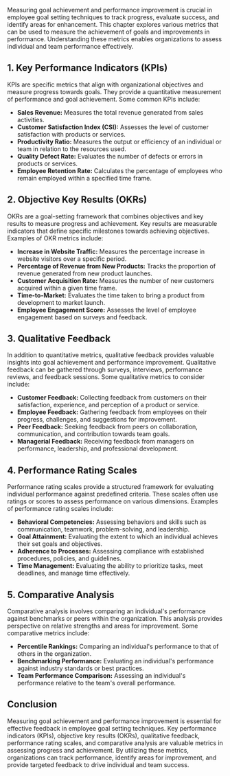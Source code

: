 
Measuring goal achievement and performance improvement is crucial in employee goal setting techniques to track progress, evaluate success, and identify areas for enhancement. This chapter explores various metrics that can be used to measure the achievement of goals and improvements in performance. Understanding these metrics enables organizations to assess individual and team performance effectively.

**1. Key Performance Indicators (KPIs)**
----------------------------------------

KPIs are specific metrics that align with organizational objectives and measure progress towards goals. They provide a quantitative measurement of performance and goal achievement. Some common KPIs include:

* **Sales Revenue:** Measures the total revenue generated from sales activities.
* **Customer Satisfaction Index (CSI):** Assesses the level of customer satisfaction with products or services.
* **Productivity Ratio:** Measures the output or efficiency of an individual or team in relation to the resources used.
* **Quality Defect Rate:** Evaluates the number of defects or errors in products or services.
* **Employee Retention Rate:** Calculates the percentage of employees who remain employed within a specified time frame.

**2. Objective Key Results (OKRs)**
-----------------------------------

OKRs are a goal-setting framework that combines objectives and key results to measure progress and achievement. Key results are measurable indicators that define specific milestones towards achieving objectives. Examples of OKR metrics include:

* **Increase in Website Traffic:** Measures the percentage increase in website visitors over a specific period.
* **Percentage of Revenue from New Products:** Tracks the proportion of revenue generated from new product launches.
* **Customer Acquisition Rate:** Measures the number of new customers acquired within a given time frame.
* **Time-to-Market:** Evaluates the time taken to bring a product from development to market launch.
* **Employee Engagement Score:** Assesses the level of employee engagement based on surveys and feedback.

**3. Qualitative Feedback**
---------------------------

In addition to quantitative metrics, qualitative feedback provides valuable insights into goal achievement and performance improvement. Qualitative feedback can be gathered through surveys, interviews, performance reviews, and feedback sessions. Some qualitative metrics to consider include:

* **Customer Feedback:** Collecting feedback from customers on their satisfaction, experience, and perception of a product or service.
* **Employee Feedback:** Gathering feedback from employees on their progress, challenges, and suggestions for improvement.
* **Peer Feedback:** Seeking feedback from peers on collaboration, communication, and contribution towards team goals.
* **Managerial Feedback:** Receiving feedback from managers on performance, leadership, and professional development.

**4. Performance Rating Scales**
--------------------------------

Performance rating scales provide a structured framework for evaluating individual performance against predefined criteria. These scales often use ratings or scores to assess performance on various dimensions. Examples of performance rating scales include:

* **Behavioral Competencies:** Assessing behaviors and skills such as communication, teamwork, problem-solving, and leadership.
* **Goal Attainment:** Evaluating the extent to which an individual achieves their set goals and objectives.
* **Adherence to Processes:** Assessing compliance with established procedures, policies, and guidelines.
* **Time Management:** Evaluating the ability to prioritize tasks, meet deadlines, and manage time effectively.

**5. Comparative Analysis**
---------------------------

Comparative analysis involves comparing an individual's performance against benchmarks or peers within the organization. This analysis provides perspective on relative strengths and areas for improvement. Some comparative metrics include:

* **Percentile Rankings:** Comparing an individual's performance to that of others in the organization.
* **Benchmarking Performance:** Evaluating an individual's performance against industry standards or best practices.
* **Team Performance Comparison:** Assessing an individual's performance relative to the team's overall performance.

**Conclusion**
--------------

Measuring goal achievement and performance improvement is essential for effective feedback in employee goal setting techniques. Key performance indicators (KPIs), objective key results (OKRs), qualitative feedback, performance rating scales, and comparative analysis are valuable metrics in assessing progress and achievement. By utilizing these metrics, organizations can track performance, identify areas for improvement, and provide targeted feedback to drive individual and team success.
